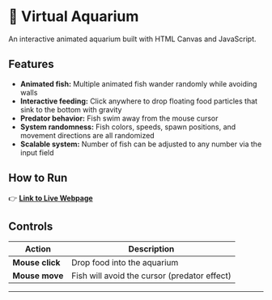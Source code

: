 # 🐠 Virtual Aquarium

An interactive animated aquarium built with HTML Canvas and JavaScript.

## Features

- **Animated fish:** Multiple animated fish wander randomly while avoiding walls  
- **Interactive feeding:** Click anywhere to drop floating food particles that sink to the bottom with gravity  
- **Predator behavior:** Fish swim away from the mouse cursor  
- **System randomness:** Fish colors, speeds, spawn positions, and movement directions are all randomized   
- **Scalable system:** Number of fish can be adjusted to any number via the input field  

## How to Run

👉 [**Link to Live Webpage**](https://fahadh31.github.io/virtual_aquarium/)

## Controls

| Action | Description |
|--------|--------------|
| **Mouse click** | Drop food into the aquarium |
| **Mouse move** | Fish will avoid the cursor (predator effect) |

---
